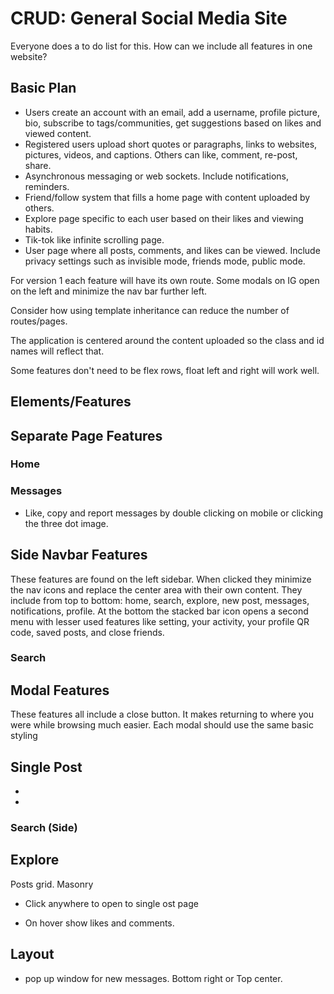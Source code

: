 
# CRUD: General Social Media Site

Everyone does a to do list for this. How can we include all features in one website?

## Basic Plan

- Users create an account with an email, add a username, profile picture, bio, subscribe to tags/communities, get suggestions based on likes and viewed content.  
- Registered users upload short quotes or paragraphs, links to websites, pictures, videos, and captions. Others can like, comment, re-post, share.
- Asynchronous messaging or web sockets. Include notifications, reminders.
- Friend/follow system that fills a home page with content uploaded by others.
- Explore page specific to each user based on their likes and viewing habits.
- Tik-tok like infinite scrolling page.
- User page where all posts, comments, and likes can be viewed. Include privacy settings such as invisible mode, friends mode, public mode.

For version 1 each feature will have its own route. Some modals on IG open on the left and minimize the nav bar further left.

Consider how using template inheritance can reduce the number of routes/pages.

The application is centered around the content uploaded so the class and id names will reflect that.

Some features don't need to be flex rows, float left and right will work well.

## Elements/Features

## Separate Page Features

### Home

### Messages

- Like, copy and report messages by double clicking on mobile or clicking the three dot image.

## Side Navbar Features

These features are found on the left sidebar. When clicked they minimize the nav icons and replace the center area with their own content. They include from top to bottom: home, search, explore, new post, messages, notifications, profile. At the bottom the stacked bar icon opens a second menu with lesser used features like setting, your activity, your profile QR code, saved posts, and close friends. 

### Search

## Modal Features

These features all include a close button. It makes returning to where you were while browsing much easier. Each modal should use the same basic styling

## Single Post

-

-

### Search (Side)

## Explore

Posts grid. Masonry

- Click anywhere to open to single ost page

- On hover show likes and comments.

## Layout

- pop up window for new messages. Bottom right or Top center.
